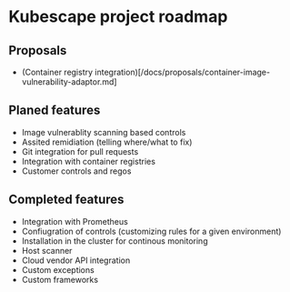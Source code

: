 # Kubescape project roadmap


## Proposals
* (Container registry integration)[/docs/proposals/container-image-vulnerability-adaptor.md]

## Planed features
* Image vulnerablity scanning based controls 
* Assited remidiation (telling where/what to fix)
* Git integration for pull requests
* Integration with container registries
* Customer controls and regos

## Completed features
* Integration with Prometheus
* Confiugration of controls (customizing rules for a given environment)
* Installation in the cluster for continous monitoring
* Host scanner 
* Cloud vendor API integration
* Custom exceptions
* Custom frameworks
